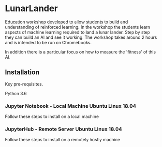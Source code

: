 # LunarLander

Education workshop developed to allow students to build and understanding of reinforced learning. In the workshop the students learn aspects of machine learning required to land a lunar lander. Step by step they can build an AI and see it working. The workshop takes around 2 hours and is intended to be run on Chromebooks. 

In addition there is a particular focus on how to measure the 'fitness' of this AI. 


## Installation

Key pre-requisites.

Python 3.6



### Jupyter Notebook - Local Machine Ubuntu Linux 18.04
Follow these steps to install on a local machine 

### JupyterHub - Remote Server Ubuntu Linux 18.04
Follow these steps to install on a remotely hostly machine 







